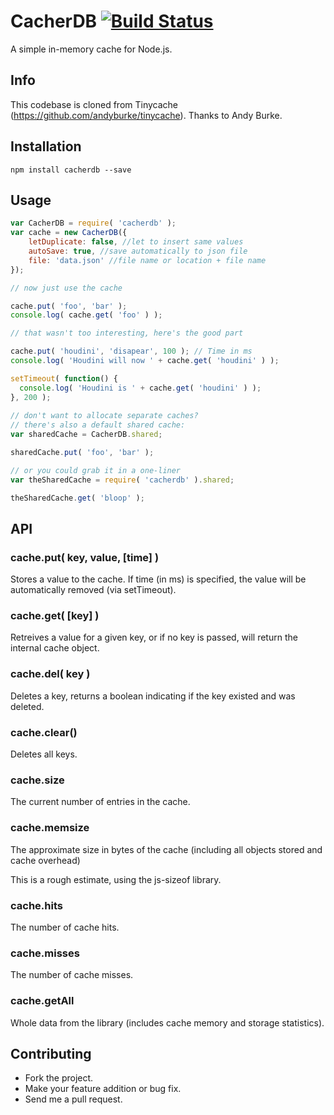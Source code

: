 # CacherDB [![Build Status](https://travis-ci.org/rufatmammadli/CacherDB.svg?branch=master)](https://travis-ci.org/rufatmammadli/CacherDB)
A simple in-memory cache for Node.js.

## Info
This codebase is cloned from Tinycache (https://github.com/andyburke/tinycache).
Thanks to Andy Burke.

## Installation

    npm install cacherdb --save

## Usage

```javascript
var CacherDB = require( 'cacherdb' );
var cache = new CacherDB({
    letDuplicate: false, //let to insert same values
    autoSave: true, //save automatically to json file
    file: 'data.json' //file name or location + file name
});

// now just use the cache

cache.put( 'foo', 'bar' );
console.log( cache.get( 'foo' ) );

// that wasn't too interesting, here's the good part

cache.put( 'houdini', 'disapear', 100 ); // Time in ms
console.log( 'Houdini will now ' + cache.get( 'houdini' ) );

setTimeout( function() {
  console.log( 'Houdini is ' + cache.get( 'houdini' ) );
}, 200 );
    
// don't want to allocate separate caches?
// there's also a default shared cache:
var sharedCache = CacherDB.shared;

sharedCache.put( 'foo', 'bar' );

// or you could grab it in a one-liner
var theSharedCache = require( 'cacherdb' ).shared;

theSharedCache.get( 'bloop' );

```

## API

### cache.put( key, value, [time] )

Stores a value to the cache.
If time (in ms) is specified, the value will be automatically removed (via setTimeout).

### cache.get( [key] )

Retreives a value for a given key, or if no key is passed, will return the internal cache object.

### cache.del( key )

Deletes a key, returns a boolean indicating if the key existed and was deleted.

### cache.clear()

Deletes all keys.

### cache.size

The current number of entries in the cache.

### cache.memsize

The approximate size in bytes of the cache (including all objects stored and cache overhead)

This is a rough estimate, using the js-sizeof library.

### cache.hits

The number of cache hits.

### cache.misses

The number of cache misses.

### cache.getAll

Whole data from the library (includes cache memory and storage statistics).

## Contributing
 
* Fork the project.
* Make your feature addition or bug fix.
* Send me a pull request.
